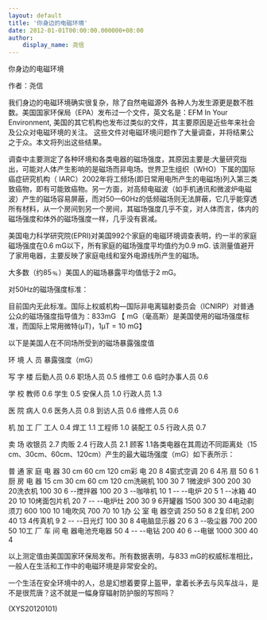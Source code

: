 ```yaml
---
layout: default
title: '你身边的电磁环境'
date: 2012-01-01T00:00:00.000000+08:00
author:
    display_name: 尧信
---
```


你身边的电磁环境

作者：尧信

我们身边的电磁环境确实很复杂，除了自然电磁源外 各种人为发生源更是数不胜数。美国国家环保局（EPA）发布过一个文件，英文名是：EFM In Your Environment, 美国的其它机构也发布过类似的文件，其主要原因是近些年来社会及公众对电磁环境的关注。 这些文件对电磁环境问题作了大量调查，并将结果公之于众。本文将列出这些结果。

调查中主要测定了各种环境和各类电器的磁场强度，其原因主要是:大量研究指出，可能对人体产生影响的是磁场而非电场。世界卫生组织（WHO）下属的国际癌症研究机构（ IARC）2002年将工频场(即日常用电所产生的电磁场)列入第三类致癌物，即有可能致癌物。另一方面，对高频电磁波（如手机通讯和微波炉电磁波）产生的磁场容易屏蔽，而对50—60Hz的低频磁场则无法屏蔽，它几乎能穿透所有材料，从一个房间到另一个房间，其磁场强度几乎不变，对人体而言，体内的磁场强度和体外的磁场强度一样，几乎没有衰减。

美国电力科学研究院(EPRI)对美国992个家庭的电磁环境调查表明，约一半的家庭磁场强度在0.6 mG以下，所有家庭的磁场强度平均值约为0.9 mG. 该测量值避开了家用电器，主要反映了家庭电线和室外电源线所产生的磁场。

大多数（约85﹪）美国人的磁场暴露平均值低于2 mG。

对50Hz的磁场强度标准：

目前国内无此标准。国际上权威机构—国际非电离辐射委员会（ICNIRP）对普通公众的磁场强度指导值为：833mG 【 mG（毫高斯）是美国使用的磁场强度标准，而国际上常用微特(μT)，1μT = 10 mG】

以下是美国人在不同场所受到的磁场暴露强度值

环  境	人    员	暴露强度（mG）

写  字  楼	后勤人员	0.6	职场人员	0.5	维修工	0.6	临时办事人员	0.6

学      校	教师	0.6	学生	0.5	安保人员	1.0	行政人员	1.3

医     院	病人	0.6	医务人员	0.8	到访人员	0.6	维修人员	0.6

机 加 工 厂	工人	0.4	焊工	1.1	工程师	1.0	装配工	0.5	行政人员	0.7

卖    场	收银员	2.7	肉贩	2.4	行政人员	2.1	顾客	1.1各类电器在其周边不同距离处（15 cm、30cm、60cm、120cm）产生的最大磁场强度（mG）如下表所示：

普 通 家 庭 电 器	30 cm	60 cm	120 cm彩  电	20	8	4窗式空调	20	6	4吊  扇	50	6	1厨 房 电 器	15 cm	30 cm	60 cm	120 cm洗碗机	100	30	7	1微波炉	300	200	30	20洗衣机	100	30	6	--搅拌器	100	20	3	--咖啡机	10	1	--	--电炉	20	5	1	--冰箱	40	20	10	10烤面包片机	20	7	--	--电炉灶	200	30	9	6开罐器	1500	300	30	4电动剃须刀	600	100	10	1电吹风	700	70	10	1办 公 室 电 器空调	250	50	8	2复印机	200	40	13	4传真机	9	2	--	--日光灯	100	30	8	4电脑显示器	20	6	3	--吸尘器	700	200	50	10工 厂 车 间 电 器电池充电器	50	4	--	--电钻	200	40	6	--电锯	1000	300	40	4

以上测定值由美国国家环保局发布。所有数据表明，与833 mG的权威标准相比，一般人在生活和工作中的电磁环境是非常安全的。

一个生活在安全环境中的人，总是幻想着要穿上盔甲，拿着长矛去与风车战斗，是不是很荒唐？这不就是一幅身穿辐射防护服的写照吗？

(XYS20120101)

